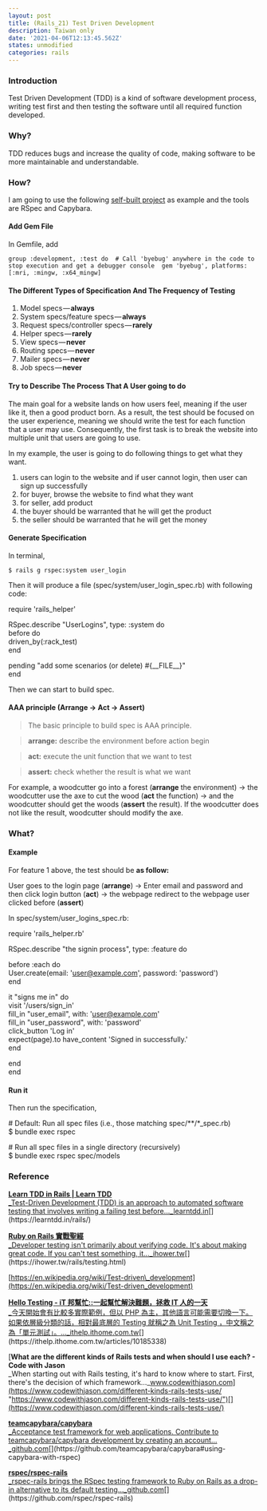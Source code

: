 ```yaml
---
layout: post
title: (Rails_21) Test Driven Development
description: Taiwan only
date: '2021-04-06T12:13:45.562Z'
states: unmodified
categories: rails
---
```


### Introduction

Test Driven Development (TDD) is a kind of software development process, writing test first and then testing the software until all required function developed.

### Why?

TDD reduces bugs and increase the quality of code, making software to be more maintainable and understandable.

### How?

I am going to use the following [self-built project](https://github.com/YCChenVictor/marketplace) as example and the tools are RSpec and Capybara.

#### Add Gem File

In Gemfile, add

```
group :development, :test do  # Call 'byebug' anywhere in the code to stop execution and get a debugger console  gem 'byebug', platforms: [:mri, :mingw, :x64_mingw]
```

#### The Different Types of Specification And The Frequency of Testing

1.  Model specs — **always**
2.  System specs/feature specs — **always**
3.  Request specs/controller specs — **rarely**
4.  Helper specs — **rarely**
5.  View specs — **never**
6.  Routing specs — **never**
7.  Mailer specs — **never**
8.  Job specs — **never**

#### Try to Describe The Process That A User going to do

The main goal for a website lands on how users feel, meaning if the user like it, then a good product born. As a result, the test should be focused on the user experience, meaning we should write the test for each function that a user may use. Consequently, the first task is to break the website into multiple unit that users are going to use.

In my example, the user is going to do following things to get what they want.

1.  users can login to the website and if user cannot login, then user can sign up successfully
2.  for buyer, browse the website to find what they want
3.  for seller, add product
4.  the buyer should be warranted that he will get the product
5.  the seller should be warranted that he will get the money

#### Generate Specification

In terminal,

```
$ rails g rspec:system user_login
```

Then it will produce a file (spec/system/user\_login\_spec.rb) with following code:

require 'rails\_helper'

RSpec.describe "UserLogins", type: :system do  
  before do  
    driven\_by(:rack\_test)  
  end

  pending "add some scenarios (or delete) #{\_\_FILE\_\_}"  
end

Then we can start to build spec.

#### AAA principle (Arrange -> Act -> Assert)

> The basic principle to build spec is AAA principle.

> **arrange:** describe the environment before action begin

> **act:** execute the unit function that we want to test

> **assert:** check whether the result is what we want

For example, a woodcutter go into a forest (**arrange** the environment) -> the woodcutter use the axe to cut the wood (**act** the function) -> and the woodcutter should get the woods (**assert** the result). If the woodcutter does not like the result, woodcutter should modify the axe.

### What?

#### E**xample**

For feature 1 above, the test should be **as follow:**

User goes to the login page (**arrange**) -> Enter email and password and then click login button (**act**) -> the webpage redirect to the webpage user clicked before (**assert**)

In spec/system/user\_logins\_spec.rb:

require 'rails\_helper.rb'

RSpec.describe "the signin process", type: :feature do  
    
  before :each do  
    User.create(email: '[user@example.com](mailto:user@example.com)', password: 'password')  
  end

it "signs me in" do  
    visit '/users/sign\_in'  
    fill\_in "user\_email", with: '[user@example.com](mailto:user@example.com)'  
    fill\_in "user\_password", with: 'password'  
    click\_button 'Log in'  
    expect(page).to have\_content 'Signed in successfully.'  
  end

end  
end

#### Run it

Then run the specification,

\# Default: Run all spec files (i.e., those matching spec/\*\*/\*\_spec.rb)  
$ bundle exec rspec  
  
\# Run all spec files in a single directory (recursively)  
$ bundle exec rspec spec/models

### Reference

[**Learn TDD in Rails | Learn TDD**  
_Test-Driven Development (TDD) is an approach to automated software testing that involves writing a failing test before…_learntdd.in](https://learntdd.in/rails/ "https://learntdd.in/rails/")[](https://learntdd.in/rails/)

[**Ruby on Rails 實戰聖經**  
_Developer testing isn't primarily about verifying code. It's about making great code. If you can't test something, it…_ihower.tw](https://ihower.tw/rails/testing.html "https://ihower.tw/rails/testing.html")[](https://ihower.tw/rails/testing.html)

[https://en.wikipedia.org/wiki/Test-driven\_development](https://en.wikipedia.org/wiki/Test-driven_development)

[**Hello Testing - iT 邦幫忙::一起幫忙解決難題，拯救 IT 人的一天**  
_今天開始會有比較多實際範例，但以 PHP 為主，其他語言可能需要切換一下。 如果依層級分類的話，相對最底層的 Testing 就稱之為 Unit Testing ，中文稱之為「單元測試」。…_ithelp.ithome.com.tw](https://ithelp.ithome.com.tw/articles/10185338 "https://ithelp.ithome.com.tw/articles/10185338")[](https://ithelp.ithome.com.tw/articles/10185338)

[**What are the different kinds of Rails tests and when should I use each? - Code with Jason**  
_When starting out with Rails testing, it's hard to know where to start. First, there's the decision of which framework…_www.codewithjason.com](https://www.codewithjason.com/different-kinds-rails-tests-use/ "https://www.codewithjason.com/different-kinds-rails-tests-use/")[](https://www.codewithjason.com/different-kinds-rails-tests-use/)

[**teamcapybara/capybara**  
_Acceptance test framework for web applications. Contribute to teamcapybara/capybara development by creating an account…_github.com](https://github.com/teamcapybara/capybara#using-capybara-with-rspec "https://github.com/teamcapybara/capybara#using-capybara-with-rspec")[](https://github.com/teamcapybara/capybara#using-capybara-with-rspec)

[**rspec/rspec-rails**  
_rspec-rails brings the RSpec testing framework to Ruby on Rails as a drop-in alternative to its default testing…_github.com](https://github.com/rspec/rspec-rails "https://github.com/rspec/rspec-rails")[](https://github.com/rspec/rspec-rails)